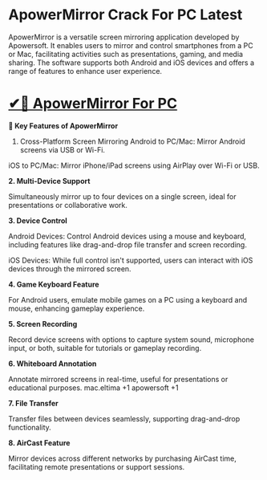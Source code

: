 # ApowerMirror Crack For PC Latest

ApowerMirror is a versatile screen mirroring application developed by Apowersoft. It enables users to mirror and control smartphones from a PC or Mac, facilitating activities such as presentations, gaming, and media sharing. The software supports both Android and iOS devices and offers a range of features to enhance user experience.

# [✔🎉 ApowerMirror For PC](https://tinyurl.com/yu8a3nwm)

**🔑 Key Features of ApowerMirror**

1. Cross-Platform Screen Mirroring
Android to PC/Mac: Mirror Android screens via USB or Wi-Fi.

iOS to PC/Mac: Mirror iPhone/iPad screens using AirPlay over Wi-Fi or USB.

**2. Multi-Device Support**

Simultaneously mirror up to four devices on a single screen, ideal for presentations or collaborative work.

**3. Device Control**

Android Devices: Control Android devices using a mouse and keyboard, including features like drag-and-drop file transfer and screen recording.

iOS Devices: While full control isn't supported, users can interact with iOS devices through the mirrored screen.

**4. Game Keyboard Feature**

For Android users, emulate mobile games on a PC using a keyboard and mouse, enhancing gameplay experience.

**5. Screen Recording**

Record device screens with options to capture system sound, microphone input, or both, suitable for tutorials or gameplay recording.

**6. Whiteboard Annotation**

Annotate mirrored screens in real-time, useful for presentations or educational purposes.
mac.eltima
+1
apowersoft
+1

**7. File Transfer**

Transfer files between devices seamlessly, supporting drag-and-drop functionality.

**8. AirCast Feature**

Mirror devices across different networks by purchasing AirCast time, facilitating remote presentations or support sessions.
